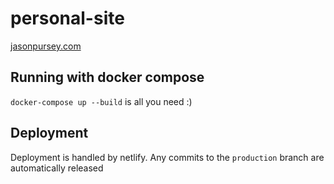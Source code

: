 # personal-site
[jasonpursey.com](https://jasonpursey.com)

## Running with docker compose
`docker-compose up --build` is all you need :)

## Deployment
Deployment is handled by netlify. Any commits to the `production` branch are automatically released
